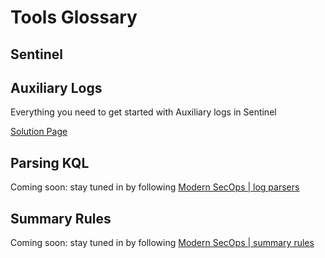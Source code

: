 # Tools Glossary

## Sentinel
## Auxiliary Logs
Everything you need to get started with Auxiliary logs in Sentinel

[Solution Page](https://github.com/seyed-nouraie/Sentinel-Auxiliary-Logs-Tools/tree/main/Sentinel/Auxiliary)

## Parsing KQL
Coming soon: stay tuned in by following [Modern SecOps | log parsers](https://modernsecops.com/subscribe?utm_source=github&utm_medium=organic&utm_campaign=aux_log_parsers)

## Summary Rules
Coming soon: stay tuned in by following [Modern SecOps | summary rules](https://modernsecops.com/subscribe?utm_source=github&utm_medium=organic&utm_campaign=sentinel_summary_rules)
